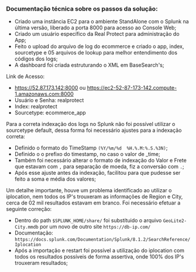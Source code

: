 ### Documentação técnica sobre os passos da solução:

* Criado uma instância EC2 para o ambiente StandAlone com o Splunk na última versão, liberado a porta 8000 para acesso ao Console Web;
* Criado um usuário específico da Real Protect para administração do App;
* Feito o upload do arquivo de log do ecommerce e criado o app, index, sourcetype e 05 arquivos de lookup para melhor entendimento dos códigos dos logs;
* A dashboard foi criada estruturando o XML em BaseSearch's;

Link de Acesso:
* https://52.87.173.142:8000 ou https://ec2-52-87-173-142.compute-1.amazonaws.com:8000
* Usuário e Senha: realprotect
* Index: realprotect
* Sourcetype: ecommerce_app

Para a correta indexação dos logs no Splunk não foi possível utilizar o sourcetype default, dessa forma foi necessário ajustes para a indexação correta:

* Definido o formato do TimeStamp `(%Y/%m/%d  %H.%.M:%.S.%3N)`;
* Definido o o prefixo do timestamp, no caso o valor de _time;
* Também foi necessário alterar o formato de indexação do Valor e Frete que estavam com `,` para separação de moeda, fiz a conversão com `.`;
* Após esse ajuste antes da indexação, facilitou para que pudesse ser feito a soma e média dos valores;

Um detalhe importante, houve um problema identificado ao utilizar o iplocation, nem todos os IP's trouxeram as informações de Region e City, cerca de 02 mil resultados estavam em branco.
Foi necessário efetuar a seguinte correção:

* Dentro do path `$SPLUNK_HOME/share/` foi substítuido o arquivo `GeoLite2-City.mmdb` por um novo de outro site `https://db-ip.com/`
* Documentação: `https://docs.splunk.com/Documentation/Splunk/8.1.2/SearchReference/Iplocation`
* Após a importação e restart foi possível a utilização do iplocation com todos os resultados possíveis de forma assertiva, onde 100% dos IP's trouxeram resultados;




